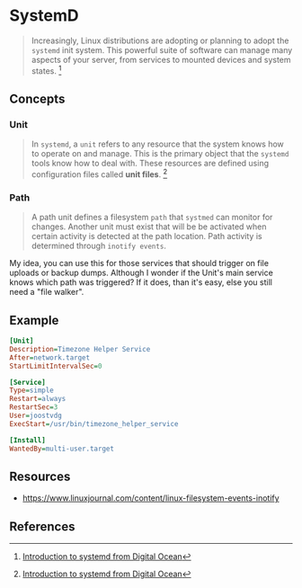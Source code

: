# SystemD

> Increasingly, Linux distributions are adopting or planning to adopt the `systemd` init system. 
This powerful suite of software can manage many aspects of your server, 
 from services to mounted devices and system states. [^1]

 
## Concepts 
 
### Unit
 
 > In `systemd`, a `unit` refers to any resource that the system knows how to operate on and manage.
  This is the primary object that the `systemd` tools know how to deal with. 
  These resources are defined using configuration files called **unit files**. [^1]
 

### Path

> A path unit defines a filesystem `path` that `systmed` can monitor for changes. 
 Another unit must exist that will be be activated when certain activity is detected at the path location. 
 Path activity is determined through `inotify events`.

My idea, you can use this for those services that should trigger on file uploads or backup dumps.
Although I wonder if the Unit's main service knows which path was triggered?
If it does, than it's easy, else you still need a "file walker".

## Example

```ini
[Unit]
Description=Timezone Helper Service
After=network.target
StartLimitIntervalSec=0

[Service]
Type=simple
Restart=always
RestartSec=3
User=joostvdg
ExecStart=/usr/bin/timezone_helper_service

[Install]
WantedBy=multi-user.target
```

## Resources

* https://www.linuxjournal.com/content/linux-filesystem-events-inotify

## References
[^1]: [Introduction to systemd from Digital Ocean](https://www.digitalocean.com/community/tutorials/understanding-systemd-units-and-unit-files)